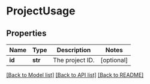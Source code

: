 # ProjectUsage

## Properties
Name | Type | Description | Notes
------------ | ------------- | ------------- | -------------
**id** | **str** | The project ID. | [optional] 

[[Back to Model list]](../README.md#documentation-for-models) [[Back to API list]](../README.md#documentation-for-api-endpoints) [[Back to README]](../README.md)

